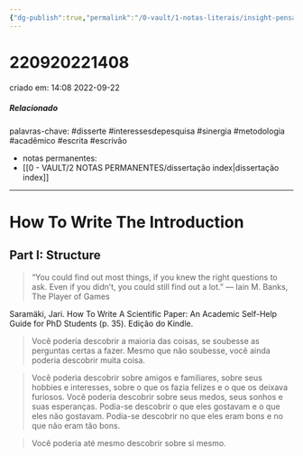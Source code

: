 ```yaml
---
{"dg-publish":true,"permalink":"/0-vault/1-notas-literais/insight-pensamento-e-meditacao/how-to-write-the-introduction/","tags":["disserte","interessesdepesquisa","sinergia","metodologia","acadêmico","escrita","escrivão"],"dgHomeLink":true,"dgShowLocalGraph":true,"dgShowFileTree":true,"dgEnableSearch":true}
---
```


# 220920221408
criado em: 14:08 2022-09-22
##### Relacionado
palavras-chave: #disserte #interessesdepesquisa #sinergia #metodologia #acadêmico #escrita #escrivão 
- notas permanentes: 
- [[0 - VAULT/2 NOTAS PERMANENTES/dissertação index\|dissertação index]]

---
# How To Write The Introduction
## Part I: Structure

>“You could find out most things, if you knew the right questions to ask. Even if you didn’t, you could still find out a lot.” ― Iain M. Banks, The Player of Games

Saramäki, Jari. How To Write A Scientific Paper: An Academic Self-Help Guide for PhD Students (p. 35). Edição do Kindle. 

>Você poderia descobrir a maioria das coisas, se soubesse as perguntas certas a fazer. Mesmo que não soubesse, você ainda poderia descobrir muita coisa.

>Você poderia descobrir sobre amigos e familiares, sobre seus hobbies e interesses, sobre o que os fazia felizes e o que os deixava furiosos. Você poderia descobrir sobre seus medos, seus sonhos e suas esperanças. Podia-se descobrir o que eles gostavam e o que eles não gostavam. Podia-se descobrir no que eles eram bons e no que não eram tão bons.

>Você poderia até mesmo descobrir sobre si mesmo.


